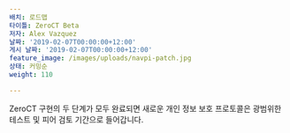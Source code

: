 ```yaml
---
배치: 로드맵
타이틀: ZeroCT Beta
저자: Alex Vazquez
날짜: '2019-02-07T00:00:00+12:00'
게시 날짜: '2019-02-07T00:00:00+12:00'
feature_image: /images/uploads/navpi-patch.jpg
상태: 커밍순
weight: 110

---
```


ZeroCT 구현의 두 단계가 모두 완료되면 새로운 개인 정보 보호 프로토콜은 광범위한 테스트 및 피어 검토 기간으로 들어갑니다.
